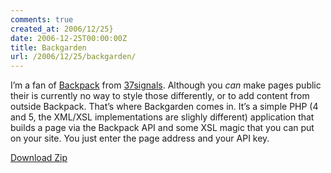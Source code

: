 ```yaml
---
comments: true
created_at: 2006/12/25}
date: 2006-12-25T00:00:00Z
title: Backgarden
url: /2006/12/25/backgarden/
---
```


<p>
I’m a fan of <a href="http://backpackit.com">Backpack</a> from <a href="http://37signals.com">37signals</a>. Although you <em>can</em> make pages public their is currently no way to style those differently, or to add content from outside Backpack. That’s where Backgarden comes in. It’s a simple PHP (4 and 5, the XML/XSL implementations are slighly different) application that builds a page via the Backpack API and some XSL magic that you can put on your site. You just enter the page address and your API key.

</p>
<p>
<a href="/_assets/downloads/backgarden/backgarden.zip">Download Zip</a>

</p>
